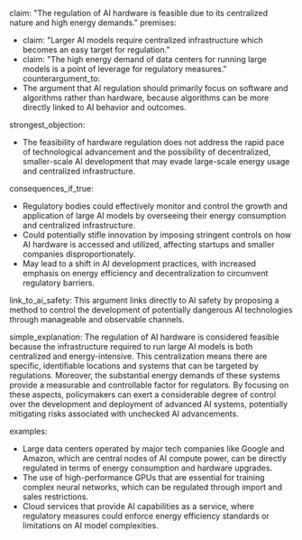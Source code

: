 claim: "The regulation of AI hardware is feasible due to its centralized nature and high energy demands."
premises:
  - claim: "Larger AI models require centralized infrastructure which becomes an easy target for regulation."
  - claim: "The high energy demand of data centers for running large models is a point of leverage for regulatory measures."
counterargument_to:
  - The argument that AI regulation should primarily focus on software and algorithms rather than hardware, because algorithms can be more directly linked to AI behavior and outcomes.

strongest_objection:
  - The feasibility of hardware regulation does not address the rapid pace of technological advancement and the possibility of decentralized, smaller-scale AI development that may evade large-scale energy usage and centralized infrastructure.

consequences_if_true:
  - Regulatory bodies could effectively monitor and control the growth and application of large AI models by overseeing their energy consumption and centralized infrastructure.
  - Could potentially stifle innovation by imposing stringent controls on how AI hardware is accessed and utilized, affecting startups and smaller companies disproportionately.
  - May lead to a shift in AI development practices, with increased emphasis on energy efficiency and decentralization to circumvent regulatory barriers.

link_to_ai_safety:
  This argument links directly to AI safety by proposing a method to control the development of potentially dangerous AI technologies through manageable and observable channels.

simple_explanation:
  The regulation of AI hardware is considered feasible because the infrastructure required to run large AI models is both centralized and energy-intensive. This centralization means there are specific, identifiable locations and systems that can be targeted by regulations. Moreover, the substantial energy demands of these systems provide a measurable and controllable factor for regulators. By focusing on these aspects, policymakers can exert a considerable degree of control over the development and deployment of advanced AI systems, potentially mitigating risks associated with unchecked AI advancements.

examples:
  - Large data centers operated by major tech companies like Google and Amazon, which are central nodes of AI compute power, can be directly regulated in terms of energy consumption and hardware upgrades.
  - The use of high-performance GPUs that are essential for training complex neural networks, which can be regulated through import and sales restrictions.
  - Cloud services that provide AI capabilities as a service, where regulatory measures could enforce energy efficiency standards or limitations on AI model complexities.